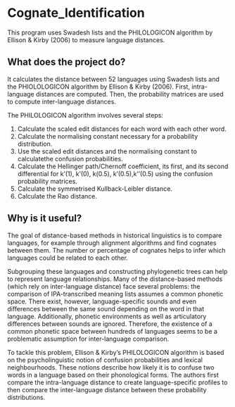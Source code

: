 # Cognate_Identification
This program uses Swadesh lists and the PHILOLOGICON algorithm by Ellison & Kirby (2006) to measure language distances.


## What does the project do?
It calculates the distance between 52 languages using Swadesh lists and the PHIOLOLOGICON algorithm by Ellison & Kirby (2006).
First, intra-language distances are computed. Then, the probability matrices are used to compute inter-language distances.

The PHILOLOGICON algorithm involves several steps:
1) Calculate the scaled edit distances for each word with each other word.
2) Calculate the normalising constant necessary for a probability distribution.
3) Use the scaled edit distances and the normalising constant to calculatethe confusion probabilities.
4) Calculate the Hellinger path/Chernoff coefficient, its first, and its second differential 
   for k’(1), k’(0), k(0.5), k’(0.5),k’’(0.5) using the confusion probability matrices.
5) Calculate the symmetrised Kullback-Leibler distance.
6) Calculate the Rao distance.



## Why is it useful?
The goal of distance-based methods in historical linguistics is to compare languages,
for example through alignment algorithms and find cognates between them. The number or percentage of 
cognates helps to infer which languages could be related to each other. 

Subgrouping these languages and constructing phylogenetic trees can help to represent language relationships. 
Many of the distance-based methods (which rely on inter-language distance) face several problems: 
the comparison of IPA-transcribed meaning lists assumes a common phonetic space. 
There exist, however, language-specific sounds and even differences between the same sound 
depending on the word in that language. Additionally, phonetic environments as well as articulatory 
differences between sounds are ignored. Therefore, the existence of a common phonetic space between hundreds 
of languages seems to be a problematic assumption for inter-language comparison. 

To tackle this problem, Ellison & Kirby’s PHILOLOGICON algorithm is based on the psycholinguistic notion 
of confusion probabilities and lexical neighbourhoods. These notions describe how likely it is to confuse
two words in a language based on their phonological forms.
The authors first compare the intra-language distance to create language-specific profiles to then 
compare the inter-language distance between these probability distributions.  


